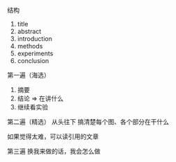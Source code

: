 结构
1. title
2. abstract
3. introduction
4. methods
5. experiments
6. conclusion

第一遍（海选）
1. 摘要
2. 结论
=> 在讲什么
3. 继续看实验

第二遍（精选）
从头往下
搞清楚每个图、各个部分在干什么

如果觉得太难，可以读引用的文章

第三遍
换我来做的话，我会怎么做